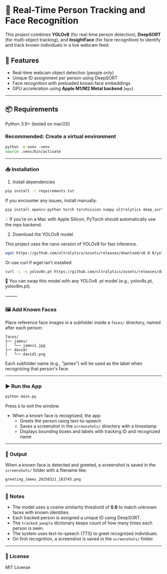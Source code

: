 # 🧠 Real-Time Person Tracking and Face Recognition

This project combines **YOLOv8** (for real-time person detection), **DeepSORT** (for multi-object tracking), and **InsightFace** (for face recognition) to identify and track known individuals in a live webcam feed.

## 🚀 Features

- Real-time webcam object detection (people only)
- Unique ID assignment per person using DeepSORT
- Face recognition with preloaded known face embeddings
- GPU acceleration using **Apple M1/M2 Metal backend** (`mps`)

---

## 📦 Requirements

Python 3.9+ (tested on macOS)

### Recommended: Create a virtual environment

```bash
python -m venv .venv
source .venv/bin/activate
```

---

### 📥 Installation

1. Install dependencies

```bash
pip install -r requirements.txt
```
If you encounter any issues, install manually:

```bash
pip install opencv-python torch torchvision numpy ultralytics deep_sort_realtime insightface scikit-learn
```
💡 If you’re on a Mac with Apple Silicon, PyTorch should automatically use the mps backend.

2. Download the YOLOv8 model

This project uses the nano version of YOLOv8 for fast inference.

```bash
wget https://github.com/ultralytics/assets/releases/download/v0.0.0/yolov8n.pt
```
Or use curl if wget isn’t installed:

```bash
curl -L -o yolov8n.pt https://github.com/ultralytics/assets/releases/download/v0.0.0/yolov8n.pt
```
🔁 You can swap this model with any YOLOv8 .pt model (e.g., yolov8s.pt, yolov8m.pt).

⸻

### 🖼️ Add Known Faces

Place reference face images in a subfolder inside a `faces/` directory, named after each person:

```
faces/
├── james/
│   └── james1.jpg
├── david/
│   └── david1.png
```

Each subfolder name (e.g., "james") will be used as the label when recognizing that person's face.

---

### ▶️ Run the App

```bash
python main.py
```

Press `Q` to exit the window.

- When a known face is recognized, the app:
  - Greets the person using text-to-speech
  - Saves a screenshot in the `screenshots/` directory with a timestamp
  - Displays bounding boxes and labels with tracking ID and recognized name

---

### 📁 Output

When a known face is detected and greeted, a screenshot is saved in the `screenshots/` folder with a filename like:

```
greeting_James_20250321_183745.png
```

---

### 📌 Notes
- The model uses a cosine similarity threshold of **0.6** to match unknown faces with known identities.
- Each tracked person is assigned a unique ID using DeepSORT.
- The `tracked_people` dictionary keeps count of how many times each person is seen.
- The system uses text-to-speech (TTS) to greet recognized individuals.
- On first recognition, a screenshot is saved in the `screenshots/` folder.

---

### 📄 License

MIT License
